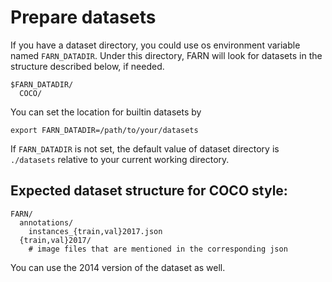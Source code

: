# Prepare datasets

If you have a dataset directory, you could use os environment variable named `FARN_DATADIR`. Under this directory, FARN will look for datasets in the structure described below, if needed.
```
$FARN_DATADIR/
  COCO/
```
You can set the location for builtin datasets by
```shell
export FARN_DATADIR=/path/to/your/datasets
```
If `FARN_DATADIR` is not set, the default value of dataset directory is `./datasets` relative to your current working directory.

## Expected dataset structure for COCO style:

```
FARN/
  annotations/
    instances_{train,val}2017.json
  {train,val}2017/
    # image files that are mentioned in the corresponding json
```

You can use the 2014 version of the dataset as well.
